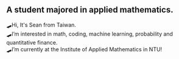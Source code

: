 ## A student majored in applied mathematics.
:skateboard:Hi, It's Sean from Taiwan.\
:skateboard:I’m interested in math, coding, machine learning, probability and quantitative finance.\
:skateboard:I’m currently at the Institute of Applied Mathematics in NTU!
<!---
SeanChenTaipei/SeanChenTaipei is a ✨ special ✨ repository because its `README.md` (this file) appears on your GitHub profile.
You can click the Preview link to take a look at your changes.
--->
